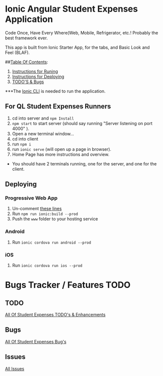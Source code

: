 # Ionic Angular Student Expenses Application

Code Once, Have Every Where(Web, Mobile, Refrigerator, etc.!
Probably the best framework ever.

This app is built from Ionic Starter App, for the tabs, and Basic Look and Feel (BLAF).

##<u>Table Of Contents</u>:
1. <a href="#for-ql-student-expenses-runners">Instructions for Runing</a>
2. <a href="#deploying">Instructions for Deploying</a>
3. <a href="#bugs-tracker--features-todo">TODO'S & Bugs</a>
   
***The <a href="https://ionicframework.com/docs/cli">Ionic CLI</a> is needed to run the application.

## For QL Student Expenses Runners
1. cd into server and `npm Install`
2. `npm start` to start server (should say running "Server listening on port 4000" ).
3. Open a new terminal window...
4. cd into client
5. run `npm i`
6. run `ionic serve` (will open up a page in browser).
7. Home Page has more instructions and overview.

* You should have 2 terminals running, one for the server, and one for the client.


## Deploying

### Progressive Web App

1. Un-comment [these lines](https://github.com/ionic-team/ionic2-app-base/blob/master/src/index.html#L21)
2. Run `npm run ionic:build --prod`
3. Push the `www` folder to your hosting service

### Android

1. Run `ionic cordova run android --prod`

### iOS

1. Run `ionic cordova run ios --prod`

# Bugs Tracker / Features TODO

## TODO

<a href="https://github.com/mikecrf121/ql-student-expenses-ionic/labels/enhancement">All Of Student Expenses TODO's & Enhancements<a>

## Bugs

<a href="https://github.com/mikecrf121/ql-student-expenses-ionic/labels/bug">All Of Student Expenses Bug's<a>

## Issues

<a href="https://github.com/mikecrf121/ql-student-expenses-ionic/issues">All Issues</a>



